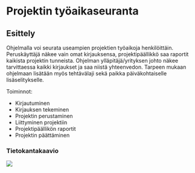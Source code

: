 # Projektin työaikaseuranta

## Esittely

Ohjelmalla voi seurata useampien projektien työaikoja henkilöittäin. Peruskäyttäjä näkee vain omat kirjauksensa, projektipäällikkö saa raportit kaikista projektin tunneista. Ohjelman ylläpitäjä/yrityksen johto näkee tarvittaessa kaikki kirjaukset ja saa niistä yhteenvedon.
Tarpeen mukaan ohjelmaan lisätään myös tehtävälaji sekä paikka päiväkohtaiselle lisäselitykselle.

Toiminnot:
* Kirjautuminen
* Kirjauksen tekeminen
* Projektin perustaminen
* Liittyminen projektiin
* Projektipäällikön raportit
* Projektin päättäminen

### Tietokantakaavio

<img src="..pics/tietokantakaavio.jpg">